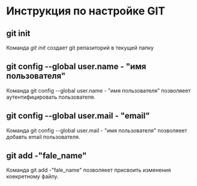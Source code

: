 # Инструкция по настройке GIT

## git init 

Команда *git init* создает git репазиторий в текущей папку

## git config --global user.name - "имя пользователя"

Команда git config --global user.name - "имя пользователя" позволяеет аутентифицировать пользователя.

## git config --global user.mail - "email"

Команда git config --global user.mail - "имя пользователя" позволяеет добавть email пользователя.

## git add -"fale_name"

Команда git add -"fale_name" позволяеет присвоить изменения коекретному файлу.
